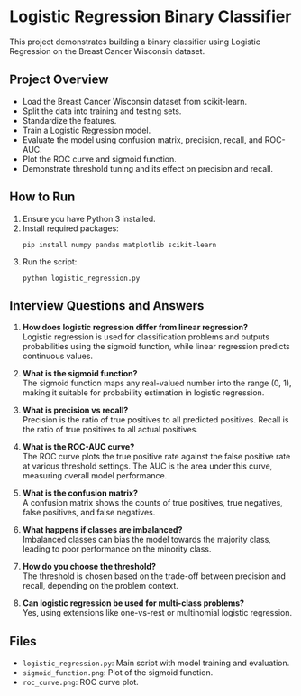# Logistic Regression Binary Classifier

This project demonstrates building a binary classifier using Logistic Regression on the Breast Cancer Wisconsin dataset.

## Project Overview

- Load the Breast Cancer Wisconsin dataset from scikit-learn.
- Split the data into training and testing sets.
- Standardize the features.
- Train a Logistic Regression model.
- Evaluate the model using confusion matrix, precision, recall, and ROC-AUC.
- Plot the ROC curve and sigmoid function.
- Demonstrate threshold tuning and its effect on precision and recall.

## How to Run

1. Ensure you have Python 3 installed.
2. Install required packages:
   ```
   pip install numpy pandas matplotlib scikit-learn
   ```
3. Run the script:
   ```
   python logistic_regression.py
   ```

## Interview Questions and Answers

1. **How does logistic regression differ from linear regression?**  
   Logistic regression is used for classification problems and outputs probabilities using the sigmoid function, while linear regression predicts continuous values.

2. **What is the sigmoid function?**  
   The sigmoid function maps any real-valued number into the range (0, 1), making it suitable for probability estimation in logistic regression.

3. **What is precision vs recall?**  
   Precision is the ratio of true positives to all predicted positives. Recall is the ratio of true positives to all actual positives.

4. **What is the ROC-AUC curve?**  
   The ROC curve plots the true positive rate against the false positive rate at various threshold settings. The AUC is the area under this curve, measuring overall model performance.

5. **What is the confusion matrix?**  
   A confusion matrix shows the counts of true positives, true negatives, false positives, and false negatives.

6. **What happens if classes are imbalanced?**  
   Imbalanced classes can bias the model towards the majority class, leading to poor performance on the minority class.

7. **How do you choose the threshold?**  
   The threshold is chosen based on the trade-off between precision and recall, depending on the problem context.

8. **Can logistic regression be used for multi-class problems?**  
   Yes, using extensions like one-vs-rest or multinomial logistic regression.

## Files

- `logistic_regression.py`: Main script with model training and evaluation.
- `sigmoid_function.png`: Plot of the sigmoid function.
- `roc_curve.png`: ROC curve plot.
